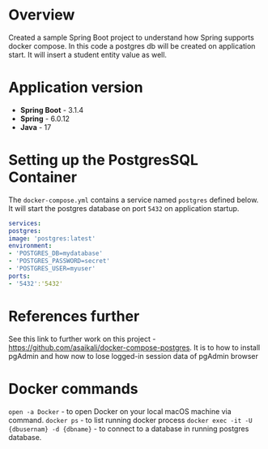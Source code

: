# Overview
Created a sample Spring Boot project to understand how Spring supports docker compose.
In this code a postgres db will be created on application start.
It will insert a student entity value as well.

# Application version
* **Spring Boot** - 3.1.4
* **Spring** - 6.0.12
* **Java** - 17

# Setting up the PostgresSQL Container

The `docker-compose.yml` contains a service named `postgres` defined below.
It will start the postgres database on port `5432` on application startup.

```yaml
services:
postgres:
image: 'postgres:latest'
environment:
- 'POSTGRES_DB=mydatabase'
- 'POSTGRES_PASSWORD=secret'
- 'POSTGRES_USER=myuser'
ports:
- '5432':'5432'
```

# References further
See this link to further work on this project - https://github.com/asaikali/docker-compose-postgres.
It is to how to install pgAdmin and how now to lose logged-in session data of pgAdmin browser

# Docker commands
`open -a Docker` - to open Docker on your local macOS machine via command.
`docker ps` - to list running docker process
`docker exec -it -U {dbusernam} -d {dbname}` - to connect to a database in running postgres database.